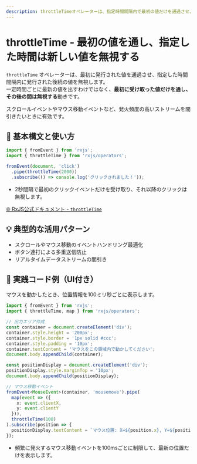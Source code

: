 ```yaml
---
description: throttleTimeオペレーターは、指定時間間隔内で最初の値だけを通過させ、それ以降の値を無視することで高頻度イベントを効率的に間引きます。スクロールやマウス移動などのリアルタイムイベント最適化に最適です。
---
```


# throttleTime - 最初の値を通し、指定した時間は新しい値を無視する

`throttleTime` オペレーターは、最初に発行された値を通過させ、指定した時間間隔内に発行された後続の値を無視します。  
一定時間ごとに最新の値を出すわけではなく、**最初に受け取った値だけを通し、その後の間は無視する**動きです。

スクロールイベントやマウス移動イベントなど、発火頻度の高いストリームを間引きたいときに有効です。
 

## 🔰 基本構文と使い方

```ts
import { fromEvent } from 'rxjs';
import { throttleTime } from 'rxjs/operators';

fromEvent(document, 'click')
  .pipe(throttleTime(2000))
  .subscribe(() => console.log('クリックされました！'));

```

- 2秒間隔で最初のクリックイベントだけを受け取り、それ以降のクリックは無視します。

[🌐 RxJS公式ドキュメント - `throttleTime`](https://rxjs.dev/api/operators/throttleTime)
 

## 💡 典型的な活用パターン

- スクロールやマウス移動のイベントハンドリング最適化
- ボタン連打による多重送信防止
- リアルタイムデータストリームの間引き
 

## 🧠 実践コード例（UI付き）

マウスを動かしたとき、位置情報を100ミリ秒ごとに表示します。

```ts
import { fromEvent } from 'rxjs';
import { throttleTime, map } from 'rxjs/operators';

// 出力エリア作成
const container = document.createElement('div');
container.style.height = '200px';
container.style.border = '1px solid #ccc';
container.style.padding = '10px';
container.textContent = 'マウスをこの領域内で動かしてください';
document.body.appendChild(container);

const positionDisplay = document.createElement('div');
positionDisplay.style.marginTop = '10px';
document.body.appendChild(positionDisplay);

// マウス移動イベント
fromEvent<MouseEvent>(container, 'mousemove').pipe(
  map(event => ({
    x: event.clientX,
    y: event.clientY
  })),
  throttleTime(100)
).subscribe(position => {
  positionDisplay.textContent = `マウス位置: X=${position.x}, Y=${position.y}`;
});
```

- 頻繁に発火するマウス移動イベントを100msごとに制限して、最新の位置だけを表示します。
 
